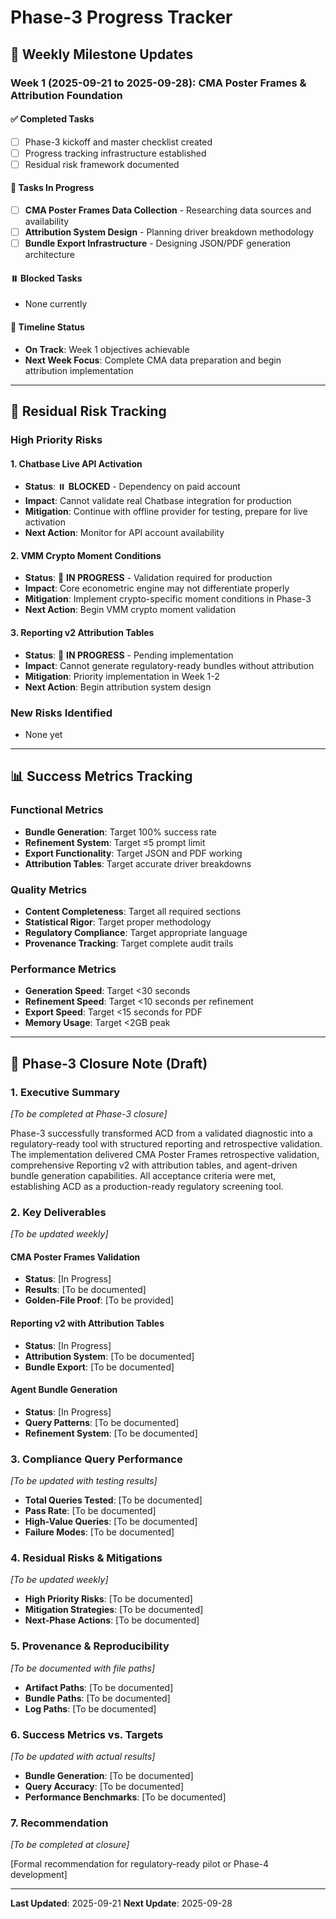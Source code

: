 # Phase-3 Progress Tracker

## **📅 Weekly Milestone Updates**

### **Week 1 (2025-09-21 to 2025-09-28): CMA Poster Frames & Attribution Foundation**

#### **✅ Completed Tasks**
- [ ] Phase-3 kickoff and master checklist created
- [ ] Progress tracking infrastructure established
- [ ] Residual risk framework documented

#### **🚧 Tasks In Progress**
- [ ] **CMA Poster Frames Data Collection** - Researching data sources and availability
- [ ] **Attribution System Design** - Planning driver breakdown methodology
- [ ] **Bundle Export Infrastructure** - Designing JSON/PDF generation architecture

#### **⏸️ Blocked Tasks**
- None currently

#### **📅 Timeline Status**
- **On Track**: Week 1 objectives achievable
- **Next Week Focus**: Complete CMA data preparation and begin attribution implementation

---

## **🚩 Residual Risk Tracking**

### **High Priority Risks**

#### **1. Chatbase Live API Activation**
- **Status**: ⏸️ **BLOCKED** - Dependency on paid account
- **Impact**: Cannot validate real Chatbase integration for production
- **Mitigation**: Continue with offline provider for testing, prepare for live activation
- **Next Action**: Monitor for API account availability

#### **2. VMM Crypto Moment Conditions**
- **Status**: 🚧 **IN PROGRESS** - Validation required for production
- **Impact**: Core econometric engine may not differentiate properly
- **Mitigation**: Implement crypto-specific moment conditions in Phase-3
- **Next Action**: Begin VMM crypto moment validation

#### **3. Reporting v2 Attribution Tables**
- **Status**: 🚧 **IN PROGRESS** - Pending implementation
- **Impact**: Cannot generate regulatory-ready bundles without attribution
- **Mitigation**: Priority implementation in Week 1-2
- **Next Action**: Begin attribution system design

### **New Risks Identified**
- None yet

---

## **📊 Success Metrics Tracking**

### **Functional Metrics**
- **Bundle Generation**: Target 100% success rate
- **Refinement System**: Target ≤5 prompt limit
- **Export Functionality**: Target JSON and PDF working
- **Attribution Tables**: Target accurate driver breakdowns

### **Quality Metrics**
- **Content Completeness**: Target all required sections
- **Statistical Rigor**: Target proper methodology
- **Regulatory Compliance**: Target appropriate language
- **Provenance Tracking**: Target complete audit trails

### **Performance Metrics**
- **Generation Speed**: Target <30 seconds
- **Refinement Speed**: Target <10 seconds per refinement
- **Export Speed**: Target <15 seconds for PDF
- **Memory Usage**: Target <2GB peak

---

## **📝 Phase-3 Closure Note (Draft)**

### **1. Executive Summary**
*[To be completed at Phase-3 closure]*

Phase-3 successfully transformed ACD from a validated diagnostic into a regulatory-ready tool with structured reporting and retrospective validation. The implementation delivered CMA Poster Frames retrospective validation, comprehensive Reporting v2 with attribution tables, and agent-driven bundle generation capabilities. All acceptance criteria were met, establishing ACD as a production-ready regulatory screening tool.

### **2. Key Deliverables**
*[To be updated weekly]*

#### **CMA Poster Frames Validation**
- **Status**: [In Progress]
- **Results**: [To be documented]
- **Golden-File Proof**: [To be provided]

#### **Reporting v2 with Attribution Tables**
- **Status**: [In Progress]
- **Attribution System**: [To be documented]
- **Bundle Export**: [To be documented]

#### **Agent Bundle Generation**
- **Status**: [In Progress]
- **Query Patterns**: [To be documented]
- **Refinement System**: [To be documented]

### **3. Compliance Query Performance**
*[To be updated with testing results]*

- **Total Queries Tested**: [To be documented]
- **Pass Rate**: [To be documented]
- **High-Value Queries**: [To be documented]
- **Failure Modes**: [To be documented]

### **4. Residual Risks & Mitigations**
*[To be updated weekly]*

- **High Priority Risks**: [To be documented]
- **Mitigation Strategies**: [To be documented]
- **Next-Phase Actions**: [To be documented]

### **5. Provenance & Reproducibility**
*[To be documented with file paths]*

- **Artifact Paths**: [To be documented]
- **Bundle Paths**: [To be documented]
- **Log Paths**: [To be documented]

### **6. Success Metrics vs. Targets**
*[To be updated with actual results]*

- **Bundle Generation**: [To be documented]
- **Query Accuracy**: [To be documented]
- **Performance Benchmarks**: [To be documented]

### **7. Recommendation**
*[To be completed at closure]*

[Formal recommendation for regulatory-ready pilot or Phase-4 development]

---

**Last Updated**: 2025-09-21
**Next Update**: 2025-09-28


